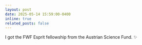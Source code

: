 ```yaml
---
layout: post
date: 2025-05-14 15:59:00-0400
inline: true
related_posts: false
---
```


I got the FWF Esprit fellowship from the Austrian Science Fund. :sparkles:
